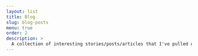 ```yaml
---
layout: list
title: Blog
slug: blog-posts
menu: true
order: 2
description: >
  A collection of interesting stories/posts/articles that I've pulled out from the Internet.  
---
```

